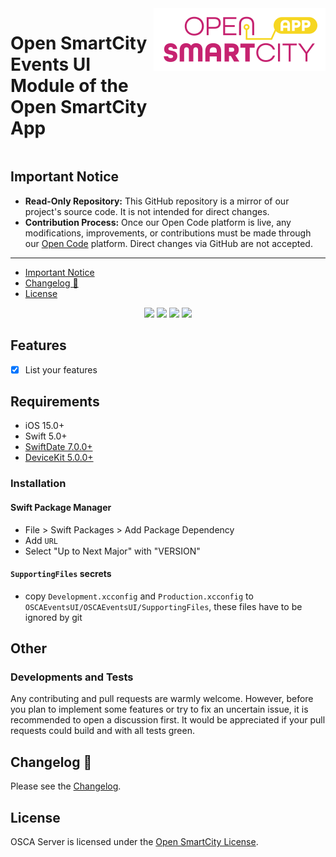 <div style="display:flex;gap:1%;margin-bottom:20px">
  <h1 style="border:none">Open SmartCity Events UI Module of the Open SmartCity App</h1>
  <img height="100px" alt="logo" src="Docs/img/logo.svg">
</div>

## Important Notice

- **Read-Only Repository:** This GitHub repository is a mirror of our project's source code. It is not intended for direct changes.
- **Contribution Process:** Once our Open Code platform is live, any modifications, improvements, or contributions must be made through our [Open Code](https://gitlab.opencode.de/) platform. Direct changes via GitHub are not accepted.

---

- [Important Notice](#important-notice)
- [Changelog 📝](#changelog-)
- [License](#license)

<p align="center">
<img src="https://img.shields.io/badge/Platform%20Compatibility%20-ios-red">
<img src="https://img.shields.io/badge/Swift%20Compatibility%20-5.5%20%7C%205.4%20%7C%205.3%20%7C%205.2%20%7C%205.1-blue">
<a href="#"><img src="https://img.shields.io/badge/Swift-Doc-inactive"></a>
<a href="https://swift.org/package-manager/"><img src="https://img.shields.io/badge/SPM-supported-DE5C43.svg?style=flat"></a>
</p>

## Features
- [x] List your features

## Requirements

- iOS 15.0+
- Swift 5.0+
- [SwiftDate 7.0.0+](https://github.com/malcommac/SwiftDate/releases/tag/7.0.0)
- [DeviceKit 5.0.0+](https://github.com/devicekit/DeviceKit/releases/tag/5.0.0)

### Installation
#### Swift Package Manager
- File > Swift Packages > Add Package Dependency
- Add `URL`
- Select "Up to Next Major" with "VERSION"
#### `SupportingFiles` secrets #####
* copy `Development.xcconfig` and `Production.xcconfig` to `OSCAEventsUI/OSCAEventsUI/SupportingFiles`, these files have to be ignored by git
## Other
### Developments and Tests

Any contributing and pull requests are warmly welcome. However, before you plan to implement some features or try to fix an uncertain issue, it is recommended to open a discussion first. It would be appreciated if your pull requests could build and with all tests green.

## Changelog 📝

Please see the [Changelog](CHANGELOG.md).

## License

OSCA Server is licensed under the [Open SmartCity License](LICENSE.md).
